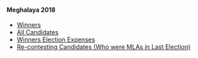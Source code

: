 #### Meghalaya 2018
  * [Winners](https://www.myneta.info/meghalaya2018/index.php?action=show_winners&sort=default)
  * [All Candidates](https://www.myneta.info/meghalaya2018/)
  * [Winners Election Expenses](https://www.myneta.info/meghalaya2018/index.php?action=showWinnersExpense&sortExp=default)
  * [ Re-contesting Candidates (Who were MLAs in Last Election)](https://www.myneta.info/meghalaya2018/index.php?action=recontestAssetsComparison)